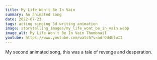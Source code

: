 ```yaml
---
title: My Life Won't Be In Vain
summary: An animated song
date: 2022-07-23
tags: acting singing 3d writing animation
image: storytelling_images/my_life_wont_be_in_vain.webp
image_alt: My Life Won't Be In Vain Thumbnail
youtube: https://www.youtube.com/watch?v=adrQd4blwII
---
```


My second animated song, this was a tale of revenge and desperation.